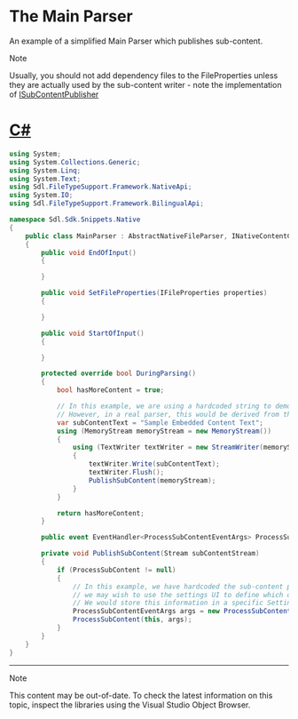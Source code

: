 The Main Parser
==
An example of a simplified Main Parser which publishes sub-content. 

>[!NOTE]
>
>Usually, you should not add dependency files to the FileProperties unless they are actually used by the sub-content writer - note the implementation of [ISubContentPublisher](../../api/filetypesupport/Sdl.FileTypeSupport.Framework.NativeApi.ISubContentPublisher.yml)

# [C#](#tab/tabid-1)
```cs
using System;
using System.Collections.Generic;
using System.Linq;
using System.Text;
using Sdl.FileTypeSupport.Framework.NativeApi;
using System.IO;
using Sdl.FileTypeSupport.Framework.BilingualApi;

namespace Sdl.Sdk.Snippets.Native
{
    public class MainParser : AbstractNativeFileParser, INativeContentCycleAware, ISubContentPublisher
    {
        public void EndOfInput()
        {

        }

        public void SetFileProperties(IFileProperties properties)
        {

        }

        public void StartOfInput()
        {

        }

        protected override bool DuringParsing()
        {
            bool hasMoreContent = true;

            // In this example, we are using a hardcoded string to demonstrate the sub-content
            // However, in a real parser, this would be derived from the parsing implementation
            var subContentText = "Sample Embedded Content Text";
            using (MemoryStream memoryStream = new MemoryStream())
            {
                using (TextWriter textWriter = new StreamWriter(memoryStream))
                {
                    textWriter.Write(subContentText);
                    textWriter.Flush();
                    PublishSubContent(memoryStream);
                }
            }

            return hasMoreContent;
        }

        public event EventHandler<ProcessSubContentEventArgs> ProcessSubContent;

        private void PublishSubContent(Stream subContentStream)
        {
            if (ProcessSubContent != null)
            {
                // In this example, we have hardcoded the sub-content processor ID, however, in a real filter
                // we may wish to use the settings UI to define which of the available processors to use.
                // We would store this information in a specific Settings Object.
                ProcessSubContentEventArgs args = new ProcessSubContentEventArgs("Simple Text Embedded Content 1.0.0.0", subContentStream);
                ProcessSubContent(this, args);
            }
        }
    }
}
```
***

>[!NOTE]
>
> This content may be out-of-date. To check the latest information on this topic, inspect the libraries using the Visual Studio Object Browser.